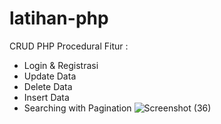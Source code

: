 # latihan-php
CRUD PHP Procedural
Fitur :
- Login & Registrasi
- Update Data
- Delete Data
- Insert Data
- Searching with Pagination
![Screenshot (36)](https://user-images.githubusercontent.com/69887895/103742254-1a4df880-502d-11eb-95ed-15a0b9297e8c.png)
